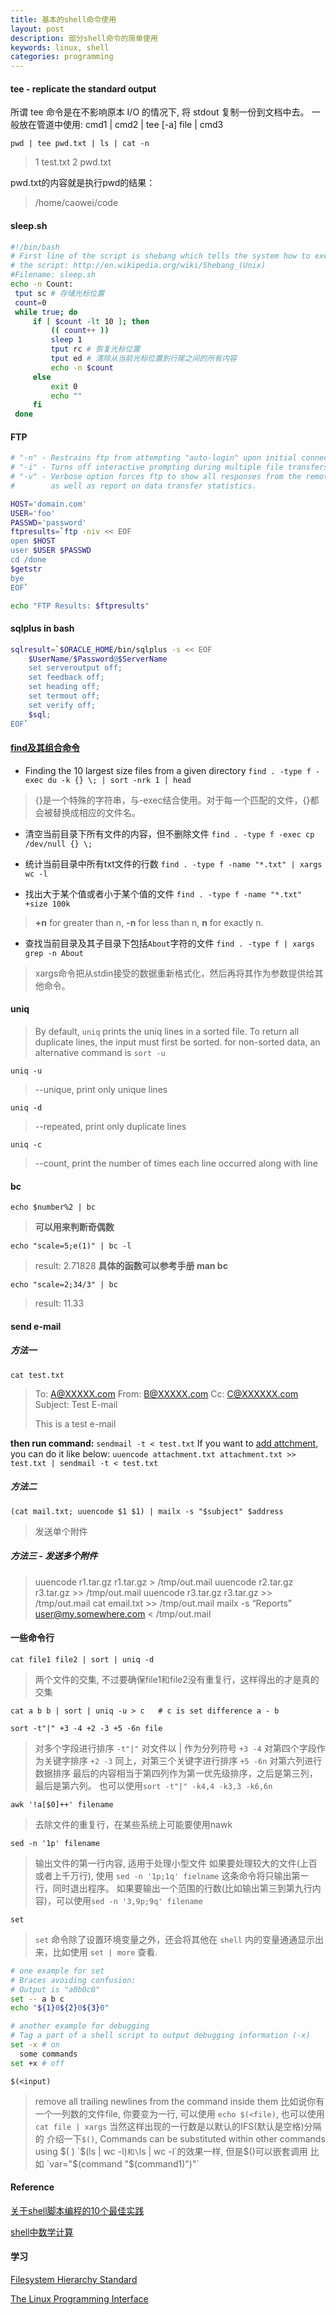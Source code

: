 ```yaml
---
title: 基本的shell命令使用
layout: post
description: 部分shell命令的简单使用
keywords: linux, shell
categories: programming
---
```


####  tee - replicate the standard output

所谓 tee 命令是在不影响原本 I/O 的情况下, 将 stdout 复制一份到文档中去。
一般放在管道中使用: cmd1 | cmd2 | tee [-a] file | cmd3

```
pwd | tee pwd.txt | ls | cat -n
```
>1  test.txt
>2  pwd.txt
 
pwd.txt的内容就是执行pwd的结果：
>/home/caowei/code

#### sleep.sh
``` bash
#!/bin/bash
# First line of the script is shebang which tells the system how to execute
# the script: http://en.wikipedia.org/wiki/Shebang_(Unix)
#Filename: sleep.sh
echo -n Count:
 tput sc # 存储光标位置
 count=0
 while true; do
     if [ $count -lt 10 ]; then
         (( count++ ))
         sleep 1
         tput rc # 恢复光标位置
         tput ed # 清除从当前光标位置到行尾之间的所有内容
         echo -n $count
     else
         exit 0
         echo ""
     fi
 done
```

#### FTP

``` bash
# "-n" - Restrains ftp from attempting "auto-login" upon initial connection.
# "-i" - Turns off interactive prompting during multiple file transfers.
# "-v" - Verbose option forces ftp to show all responses from the remote server,
#        as well as report on data transfer statistics.

HOST='domain.com'
USER='foo'
PASSWD='password'
ftpresults=`ftp -niv << EOF
open $HOST
user $USER $PASSWD
cd /done
$getstr
bye
EOF`

echo "FTP Results: $ftpresults"
```

#### sqlplus in bash

``` bash
sqlresult=`$ORACLE_HOME/bin/sqlplus -s << EOF
    $UserName/$Password@$ServerName
    set serveroutput off;
    set feedback off;
    set heading off;
    set termout off;
    set verify off;
    $sql;
EOF`
```

#### [find及其组合命令](http://www.gnu.org/software/findutils/manual/html_mono/find.html)
- Finding the 10 largest size files from a given directory
`find . -type f -exec du -k {} \; | sort -nrk 1 | head`
>{}是一个特殊的字符串，与-exec结合使用。对于每一个匹配的文件，{}都会被替换成相应的文件名。

- 清空当前目录下所有文件的内容，但不删除文件
`find . -type f -exec cp /dev/null {} \;`

- 统计当前目录中所有txt文件的行数
`find . -type f -name "*.txt" | xargs wc -l`

- 找出大于某个值或者小于某个值的文件
`find . -type f -name "*.txt" +size 100k`
>**+n** for greater than n,
>**-n** for less than n,
>**n** for exactly n.

- 查找当前目录及其子目录下包括`About`字符的文件
`find . -type f | xargs grep -n About`
>xargs命令把从stdin接受的数据重新格式化，然后再将其作为参数提供给其他命令。

#### uniq
>By default, `uniq` prints the uniq lines in a sorted file. To return all duplicate lines, the input must first be sorted. for non-sorted data, an alternative command is `sort -u`

`uniq -u`
>--unique, print only unique lines

`uniq -d`
>--repeated, print only duplicate lines

`uniq -c`
>--count, print the number of times each line occurred along with line

#### bc
`echo $number%2 | bc`
>**可以用来判断奇偶数**

`echo "scale=5;e(1)" | bc -l`
>result: 2.71828
>**具体的函数可以参考手册 man bc**

`echo "scale=2;34/3" | bc`
>result: 11.33

#### send e-mail
##### 方法一
`cat test.txt`
> To: A@XXXXX.com
From: B@XXXXX.com
Cc: C@XXXXXX.com
Subject: Test E-mail
>
>This is a test e-mail

**then run command:**
`sendmail -t < test.txt`
If you want to [add attchment](http://www.unix.com/aix/36448-command-line-script-send-e-mail-html-body-binary-attachment.html), you can do it like below:
`uuencode attachment.txt attachment.txt >> test.txt | sendmail -t < test.txt`

##### 方法二
`(cat mail.txt; uuencode $1 $1) | mailx -s "$subject" $address`
>发送单个附件

##### 方法三 - 发送多个附件
>uuencode r1.tar.gz r1.tar.gz > /tmp/out.mail
 uuencode r2.tar.gz r3.tar.gz >> /tmp/out.mail
uuencode r3.tar.gz r3.tar.gz >> /tmp/out.mail
cat email.txt >> /tmp/out.mail
mailx -s “Reports” user@my.somewhere.com < /tmp/out.mail

#### 一些命令行
`cat file1 file2 | sort | uniq -d`
>两个文件的交集, 不过要确保file1和file2没有重复行，这样得出的才是真的交集

`cat a b b | sort | uniq -u > c   # c is set difference a - b`

`sort -t"|" +3 -4 +2 -3 +5 -6n file `
>对多个字段进行排序
`-t"|"` 对文件以 | 作为分列符号
`+3 -4` 对第四个字段作为关键字排序
`+2 -3` 同上，对第三个关键字进行排序
`+5 -6n` 对第六列进行数据排序
最后的内容相当于第四列作为第一优先级排序，之后是第三列，最后是第六列。
也可以使用`sort -t"|" -k4,4 -k3,3 -k6,6n`

`awk '!a[$0]++' filename`
>去除文件的重复行，在某些系统上可能要使用nawk

`sed -n '1p' filename`
>输出文件的第一行内容, 适用于处理小型文件
>如果要处理较大的文件(上百或者上千万行), 使用 `sed -n '1p;1q' fielname`
>这条命令将只输出第一行，同时退出程序。
>如果要输出一个范围的行数(比如输出第三到第九行内容)，可以使用`sed -n '3,9p;9q' filename`

`set`
>`set` 命令除了设置环境变量之外，还会将其他在 `shell` 内的变量通通显示出来，比如使用 `set | more` 查看.

``` bash
# one example for set
# Braces avoiding confusion:
# Output is "a0b0c0"
set -- a b c
echo "${1}0${2}0${3}0"

# another example for debugging
# Tag a part of a shell script to output debugging information (-x)
set -x # on
  some commands
set +x # off
```

`$(<input)`
>remove all trailing newlines from the command inside them
>比如说你有一个一列数的文件file, 你要变为一行, 可以使用 `echo $(<file)`, 也可以使用 `cat file | xargs`
>当然这样出现的一行数是以默认的IFS(默认是空格)分隔的
>介绍一下`$()`, Commands can be substituted within other commands using $( )
>`$(ls | wc -l)`和\`ls | wc -l\`的效果一样, 但是$()可以嵌套调用
>比如 `var="$(command "$(command1)")"`

#### Reference
[关于shell脚本编程的10个最佳实践](http://blog.jobbole.com/16604/)

[shell中数学计算](http://www.cnblogs.com/shapherd/archive/2012/12/21/2827733.html)

#### 学习
[Filesystem Hierarchy Standard](http://www.pathname.com/fhs/)

[The Linux Programming Interface](http://man7.org/tlpi/)
